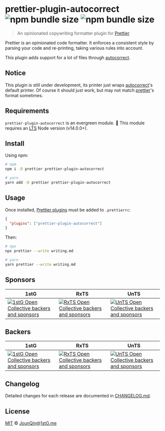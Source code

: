 # prettier-plugin-autocorrect ![npm bundle size](https://img.shields.io/bundlephobia/min/prettier-plugin-autocorrect) ![npm bundle size](https://img.shields.io/bundlephobia/minzip/prettier-plugin-autocorrect)

> An opinionated copywriting formatter plugin for [Prettier][]

Prettier is an opinionated code formatter. It enforces a consistent style by parsing your code and re-printing, taking various rules into account.

This plugin adds support for a lot of files through [autocorrect][].

## Notice

This plugin is still under development, its printer just wraps [autocorrect][]'s default printer.
Of course it should just work, but may not match [prettier][]'s format sometimes.

## Requirements

`prettier-plugin-autocorrect` is an evergreen module. 🌲 This module requires an [LTS](https://github.com/nodejs/Release) Node version (v14.0.0+).

## Install

Using npm:

```sh
# npm
npm i -D prettier prettier-plugin-autocorrect

# yarn
yarn add -D prettier prettier-plugin-autocorrect
```

## Usage

Once installed, [Prettier plugins](https://prettier.io/docs/en/plugins.html) must be added to `.prettierrc`:

```json
{
  "plugins": ["prettier-plugin-autocorrect"]
}
```

Then:
```sh
# npx
npx prettier --write writing.md

# yarn
yarn prettier --write writing.md
```

## Sponsors

| 1stG                                                                                                                               | RxTS                                                                                                                               | UnTS                                                                                                                               |
| ---------------------------------------------------------------------------------------------------------------------------------- | ---------------------------------------------------------------------------------------------------------------------------------- | ---------------------------------------------------------------------------------------------------------------------------------- |
| [![1stG Open Collective backers and sponsors](https://opencollective.com/1stG/organizations.svg)](https://opencollective.com/1stG) | [![RxTS Open Collective backers and sponsors](https://opencollective.com/rxts/organizations.svg)](https://opencollective.com/rxts) | [![UnTS Open Collective backers and sponsors](https://opencollective.com/unts/organizations.svg)](https://opencollective.com/unts) |

## Backers

| 1stG                                                                                                                             | RxTS                                                                                                                             | UnTS                                                                                                                             |
| -------------------------------------------------------------------------------------------------------------------------------- | -------------------------------------------------------------------------------------------------------------------------------- | -------------------------------------------------------------------------------------------------------------------------------- |
| [![1stG Open Collective backers and sponsors](https://opencollective.com/1stG/individuals.svg)](https://opencollective.com/1stG) | [![RxTS Open Collective backers and sponsors](https://opencollective.com/rxts/individuals.svg)](https://opencollective.com/rxts) | [![UnTS Open Collective backers and sponsors](https://opencollective.com/unts/individuals.svg)](https://opencollective.com/unts) |

## Changelog

Detailed changes for each release are documented in [CHANGELOG.md](./CHANGELOG.md).

## License

[MIT][] © [JounQin][]@[1stG.me][]

[1stg.me]: https://www.1stg.me
[jounqin]: https://GitHub.com/JounQin
[mit]: http://opensource.org/licenses/MIT
[autocorrect]: https://github.com/huacnlee/autocorrect
[prettier]: https://prettier.io
